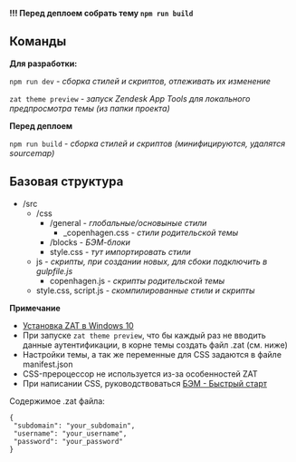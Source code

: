 **!!! Перед деплоем собрать тему `npm run build`**

## Команды

**Для разработки:**

`npm run dev` - _сборка стилей и скриптов, отлеживать их изменение_

`zat theme preview` - _запуск Zendesk App Tools для локального предпросмотра темы (из папки проекта)_

**Перед деплоем**

`npm run build` - _сборка стилей и скриптов (минифицируются, удалятся sourcemap)_

## Базовая структура

- /src
  - /css
    - /general - _глобальные/основыные стили_
      - \_сopenhagen.css - _стили родительской темы_
    - /blocks - _БЭМ-блоки_
    - style.css - _тут импортировать стили_
  - js - _скрипты, при создании новых, для сбоки подключить в gulpfile.js_
    - сopenhagen.js - _скрипты родительской темы_
  - style.css, script.js - _скомпилированные стили и скрипты_

**Примечание**

- [Установка ZAT в Windows 10](https://develop.zendesk.com/hc/en-us/community/posts/360037023114--Tutorial-ZAT-installation-on-Windows-10)
- При запуске `zat theme preview`, что бы каждый раз не вводить данные аутентификации, в корне темы создать файл .zat (см. ниже)
- Настройки темы, а так же переменные для CSS задаются в файле manifest.json
- CSS-прероцессор не используется из-за особенностей ZAT
- При написании CSS, руководствоваться [БЭМ - Быстрый старт](https://ru.bem.info/methodology/quick-start/)

Содержимое .zat файла:

```
{
 "subdomain": "your_subdomain",
 "username": "your_username",
 "password": "your_password"
}
```
